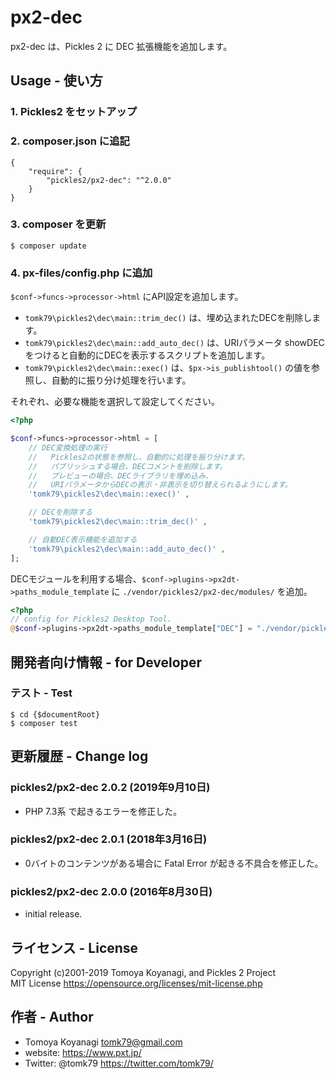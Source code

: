 px2-dec
=========

px2-dec は、Pickles 2 に DEC 拡張機能を追加します。


## Usage - 使い方

### 1. Pickles2 をセットアップ

### 2. composer.json に追記

```
{
    "require": {
        "pickles2/px2-dec": "^2.0.0"
    }
}
```

### 3. composer を更新

```
$ composer update
```

### 4. px-files/config.php に追加

`$conf->funcs->processor->html` にAPI設定を追加します。

- `tomk79\pickles2\dec\main::trim_dec()` は、埋め込まれたDECを削除します。
- `tomk79\pickles2\dec\main::add_auto_dec()` は、URIパラメータ showDEC をつけると自動的にDECを表示するスクリプトを追加します。
- `tomk79\pickles2\dec\main::exec()` は、`$px->is_publishtool()` の値を参照し、自動的に振り分け処理を行います。

それぞれ、必要な機能を選択して設定してください。

```php
<?php

$conf->funcs->processor->html = [
    // DEC変換処理の実行
    //   Pickles2の状態を参照し、自動的に処理を振り分けます。
    //   パブリッシュする場合、DECコメントを削除します。
    //   プレビューの場合、DECライブラリを埋め込み、
    //   URIパラメータからDECの表示・非表示を切り替えられるようにします。
    'tomk79\pickles2\dec\main::exec()' ,

    // DECを削除する
    'tomk79\pickles2\dec\main::trim_dec()' ,

    // 自動DEC表示機能を追加する
    'tomk79\pickles2\dec\main::add_auto_dec()' ,
];
```

DECモジュールを利用する場合、`$conf->plugins->px2dt->paths_module_template` に `./vendor/pickles2/px2-dec/modules/` を追加。

```php
<?php
// config for Pickles2 Desktop Tool.
@$conf->plugins->px2dt->paths_module_template["DEC"] = "./vendor/pickles2/px2-dec/modules/";
```


## 開発者向け情報 - for Developer

### テスト - Test

```
$ cd {$documentRoot}
$ composer test
```

## 更新履歴 - Change log

### pickles2/px2-dec 2.0.2 (2019年9月10日)

- PHP 7.3系 で起きるエラーを修正した。

### pickles2/px2-dec 2.0.1 (2018年3月16日)

- 0バイトのコンテンツがある場合に Fatal Error が起きる不具合を修正した。

### pickles2/px2-dec 2.0.0 (2016年8月30日)

- initial release.

## ライセンス - License

Copyright (c)2001-2019 Tomoya Koyanagi, and Pickles 2 Project<br />
MIT License https://opensource.org/licenses/mit-license.php


## 作者 - Author

- Tomoya Koyanagi <tomk79@gmail.com>
- website: <https://www.pxt.jp/>
- Twitter: @tomk79 <https://twitter.com/tomk79/>
